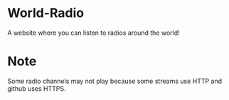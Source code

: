 # World-Radio
A website where you can listen to radios around the world!

# Note
Some radio channels may not play because some streams use HTTP and github uses HTTPS.
